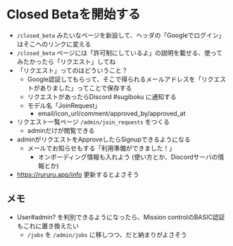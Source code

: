 # Closed Betaを開始する

- `/closed_beta` みたいなページを新設して、ヘッダの「Googleでログイン」はそこへのリンクに変える
- `/closed_beta` ページには「許可制にしているよ」の説明を載せる、使ってみたかったら「リクエスト」してね
- 「リクエスト」ってのはどういうこと？
    - Google認証してもらって、そこで得られるメールアドレスを「リクエストがありました」ってことで保存する
    - リクエストがあったらDiscord #sugiboku に通知する
    - モデル名「JoinRequest」
      - email/icon_url/comment/approved_by/approved_at
- リクエスト一覧ページ `/admin/join_requests` をつくる
  - adminだけが閲覧できる
- adminがリクエストをApproveしたらSignupできるようになる
    - メールでお知らせもする「利用準備ができました！」
        - オンボーディング情報も入れよう (使い方とか、Discordサーバの情報とか)
- https://rururu.app/info 更新するとよさそう

## メモ

- User#admin? を判別できるようになったら、Mission controlのBASIC認証もこれに置き換えたい
  - `/jobs` を `/admin/jobs` に移しつつ、だと納まりがよさそう
